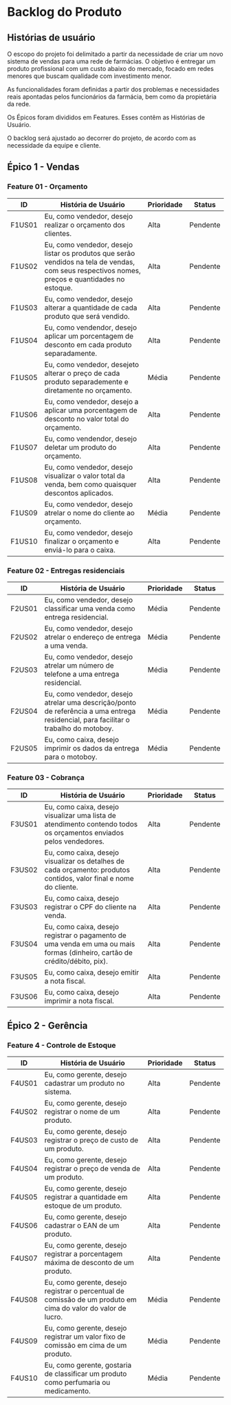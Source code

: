 # Backlog do Produto

## Histórias de usuário
O escopo do projeto foi delimitado a partir da necessidade de criar um novo sistema de vendas para uma rede de farmácias. O objetivo é entregar um produto profissional com um custo abaixo do mercado, focado em redes menores que buscam qualidade com investimento menor.

As funcionalidades foram definidas a partir dos problemas e necessidades reais apontadas pelos funcionários da farmácia, bem como da propietária da rede.

Os Épicos foram divididos em Features. Esses contêm as Histórias de Usuário.

O backlog será ajustado ao decorrer do projeto, de acordo com as necessidade da equipe e cliente.


## Épico 1 - Vendas

### Feature 01 - Orçamento

|ID|História de Usuário|Prioridade|Status|
|--|--|--|--|
|F1US01|Eu, como vendedor,  desejo realizar o orçamento dos clientes.|Alta|Pendente|
|F1US02|Eu, como vendedor, desejo listar os produtos que serão vendidos na tela de vendas, com seus respectivos nomes, preços e quantidades no estoque.|Alta|Pendente|
|F1US03|Eu, como vendedor,  desejo alterar a quantidade de cada produto que será vendido.|Alta|Pendente|
|F1US04|Eu, como vendendor, desejo aplicar um porcentagem de desconto em cada produto separadamente.|Alta|Pendente|
|F1US05|Eu, como vendedor, desejeto alterar o preço de cada produto separademente e diretamente no orçamento.|Média|Pendente|
|F1US06|Eu, como vendedor, desejo a aplicar uma porcentagem de desconto no valor total do orçamento.|Alta|Pendente|
|F1US07|Eu, como vendendor, desejo deletar um produto do orçamento.|Alta|Pendente|
|F1US08|Eu, como vendedor, desejo visualizar o valor total da venda, bem como quaisquer descontos aplicados.|Alta|Pendente|
|F1US09|Eu, como vendedor, desejo atrelar o nome do cliente ao orçamento.|Média|Pendente|
|F1US10|Eu, como vendedor, desejo finalizar o orçamento e enviá-lo para o caixa.|Alta|Pendente|


### Feature 02 - Entregas residenciais
|ID|História de Usuário|Prioridade|Status|
|--|--|--|--|
|F2US01|Eu, como vendedor, desejo classificar uma venda como entrega residencial.|Média|Pendente|
|F2US02|Eu, como vendedor, desejo atrelar o endereço de entrega a uma venda.|Média|Pendente|
|F2US03|Eu, como vendedor, desejo atrelar um número de telefone a uma entrega residencial.|Média|Pendente|
|F2US04|Eu, como vendedor, desejo atrelar uma descrição/ponto de referência a uma entrega residencial, para facilitar o trabalho do motoboy.|Média|Pendente|
|F2US05|Eu, como caixa, desejo imprimir os dados da entrega para o motoboy.|Média|Pendente|

### Feature 03 - Cobrança

|ID|História de Usuário|Prioridade|Status|
|--|--|--|--|
|F3US01|Eu, como caixa,  desejo visualizar uma lista de atendimento contendo todos os orçamentos enviados pelos vendedores.|Alta|Pendente|
|F3US02|Eu, como caixa, desejo visualizar os detalhes de cada orçamento: produtos contidos, valor final e nome do cliente.|Alta|Pendente|
|F3US03|Eu, como caixa, desejo registrar o CPF do cliente na venda.|Alta|Pendente|
|F3US04|Eu, como caixa, desejo registrar o pagamento de uma venda em uma ou mais formas (dinheiro, cartão de crédito/débito, pix).|Alta|Pendente|
|F3US05|Eu, como caixa, desejo emitir a nota fiscal.|Alta|Pendente|
|F3US06|Eu, como caixa, desejo imprimir a nota fiscal.|Alta|Pendente|

## Épico 2 - Gerência

### Feature 4 - Controle de Estoque
|ID|História de Usuário|Prioridade|Status|
|--|--|--|--|
|F4US01|Eu, como gerente, desejo cadastrar um produto no sistema.|Alta|Pendente|
|F4US02|Eu, como gerente, desejo registrar o nome de um produto.|Alta|Pendente|
|F4US03|Eu, como gerente, desejo registrar o preço de custo de um produto.|Alta|Pendente|
|F4US04|Eu, como gerente, desejo registrar o preço de venda de um produto.|Alta|Pendente|
|F4US05|Eu, como gerente, desejo registrar a quantidade em estoque de um produto.|Alta|Pendente|
|F4US06|Eu, como gerente, desejo cadastrar o EAN de um produto.|Alta|Pendente|
|F4US07|Eu, como gerente, desejo registrar a porcentagem máxima de desconto de um produto.|Alta|Pendente|
|F4US08|Eu, como gerente, desejo registrar o percentual de comissão de um produto em cima do valor do valor de lucro.|Média|Pendente|
|F4US09|Eu, como gerente, desejo registrar um valor fixo de comissão em cima de um produto.|Média|Pendente|
|F4US10|Eu, como gerente, gostaria de classificar um produto como perfumaria ou medicamento.|Média|Pendente|


